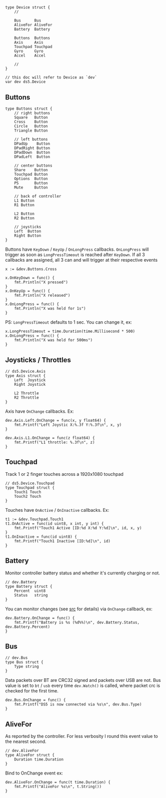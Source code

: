 ##
    type Device struct {
        //

        Bus      Bus
        AliveFor AliveFor
        Battery  Battery
    
        Buttons  Buttons
        Axis     Axis
        Touchpad Touchpad
        Gyro     Gyro
        Accel    Accel

        //
    }

    // this doc will refer to Device as `dev`
    var dev ds5.Device

## Buttons
    type Buttons struct {
        // right buttons
        Square   Button
        Cross    Button
        Circle   Button
        Triangle Button
    
        // left buttons
        DPadUp    Button
        DPadRight Button
        DPadDown  Button
        DPadLeft  Button
    
        // center buttons
        Share    Button
        Touchpad Button
        Options  Button
        PS       Button
        Mute     Button
    
        // back of controller
        L1 Button
        R1 Button
    
        L2 Button
        R2 Button
    
        // joysticks
        Left  Button
        Right Button
    }
    
Buttons have `KeyDown` / `KeyUp` / `OnLongPress` callbacks. `OnLongPress` will trigger as soon as `LongPressTimeout` is reached after `KeyDown`. If all 3 callbacks are assigned, all 3 can and will trigger at their respective events

    x := &dev.Buttons.Cross

	x.OnKeyDown = func() {
		fmt.Println("X pressed")
	}
	x.OnKeyUp = func() {
		fmt.Println("X released")
	}
    x.OnLongPress = func() {
        fmt.Println("X was held for 1s")
    }

PS: `LongPressTimeout` defaults to 1 sec. You can change it, ex:

    x.LongPressTimeout = time.Duration(time.Millisecond * 500)
    x.OnLongPress = func() {
        fmt.Println("X was held for 500ms")
    }
    
    

## Joysticks / Throttles
    // ds5.Device.Axis
    type Axis struct {
        Left  Joystick
        Right Joystick
    
        L2 Throttle
        R2 Throttle
    }

Axis have `OnChange` callbacks. Ex:

    dev.Axis.Left.OnChange = func(x, y float64) {
        fmt.Printf("Left Joystic X:%.3f Y:%.3f\n", x, y)
    }

    dev.Axis.L1.OnChange = func(z float64) {
        fmt.Printf("L1 throttle: %.3f\n", z)
    }
    

## Touchpad
Track 1 or 2 finger touches across a 1920x1080 touchpad

    // ds5.Device.Touchpad
    type Touchpad struct {
        Touch1 Touch
        Touch2 Touch
    }

Touches have `OnActive` / `OnInactive` callbacks. Ex:

    t1 := &dev.Touchpad.Touch1
	t1.OnActive = func(id uint8, x int, y int) {
		fmt.Printf("Touch1 Active [ID:%d X:%d Y:%d]\n", id, x, y)
	}
	t1.OnInactive = func(id uint8) {
		fmt.Printf("Touch1 Inactive [ID:%d]\n", id)
	}

## Battery

Monitor controller battery status and whether it's currently charging or not.

    // dev.Battery
    type Battery struct {
        Percent  uint8
        Status   string
    }

You can monitor changes (see [src](https://github.com/frifox/ds5/blob/master/handle_0x31.go#L167) for details) via `OnChange` callback, ex:

    dev.Battery.OnChange = func() {
		fmt.Printf("Battery is %s (%d%%)\n", dev.Battery.Status, dev.Battery.Percent)
	}

## Bus

    // dev.Bus
    type Bus struct {
        Type string
    }

Data packets over BT are CRC32 signed and packets over USB are not. Bus value is set to `bt` / `usb` every time `dev.Watch()` is called, where packet crc is checked for the first time.

    dev.Bus.OnChange = func() {
		fmt.Printf("DS5 is now connected via %s\n", dev.Bus.Type)
	}
    

## AliveFor

As reported by the controller. For less verbosity I round this event value to the nearest second.

    // dev.AliveFor
    type AliveFor struct {
        Duration time.Duration
    }

Bind to OnChange event ex:

    dev.AliveFor.OnChange = func(t time.Duration) {
    	fmt.Printf("AliveFor %s\n", t.String())
    }